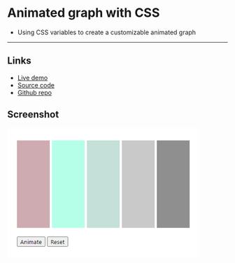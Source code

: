 # Animated graph with CSS

- Using CSS variables to create a customizable animated graph

---

## Links

- [Live demo](https://js-animated-graph.rolandjlevy.repl.co/)
- [Source code](https://replit.com/@RolandJLevy/js-animated-graph)
- [Github repo](https://github.com/rolandjlevy/js-animated-graph)

## Screenshot

![](graph.png)

